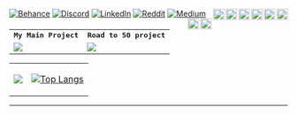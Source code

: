 [![Behance](https://img.shields.io/badge/Behance-1769ff?logo=behance&logoColor=white)](https://behance.net/AzmanMerto) [![Discord](https://img.shields.io/badge/Discord-%237289DA.svg?logo=discord&logoColor=white)](htttps://discord.gg/#8826) [![LinkedIn](https://img.shields.io/badge/LinkedIn-%230077B5.svg?logo=linkedin&logoColor=white)](https://linkedin.com/in/mert-t-3744971bb) [![Reddit](https://img.shields.io/badge/Reddit-%23FF4500.svg?logo=Reddit&logoColor=white)](https://reddit.com/user/AzmanMerto) [![Medium](https://img.shields.io/badge/Medium-1D1D1D.svg?logo=Medium&logoColor=black)](https://medium.com/@AzmanMerto) <img align="right" height="20" alt="XCode" src="https://img.icons8.com/color/480/000000/xcode.png">  <img align="right" height="20" alt="SwiftUI" src="https://developer.apple.com/assets/elements/icons/swiftui/swiftui-96x96_2x.png"> <img align="right" height ="20" alt="Swift" src="https://cdn4.iconfinder.com/data/icons/social-media-logos-6/512/23-swift-512.png"> <img align="right" height ="20" alt="Firebase" src="https://cdn4.iconfinder.com/data/icons/google-i-o-2016/512/google_firebase-2-512.png"> <img align="right" height="20" alt="Python" src="https://upload.wikimedia.org/wikipedia/commons/thumb/0/0a/Python.svg/800px-Python.svg.png"> <img align="right" height="20" alt="Figma" src="https://cdn.freebiesupply.com/logos/large/2x/figma-1-logo-png-transparent.png"> <img align="right" height="20" alt="Git" src="https://git-scm.com/images/logos/downloads/Git-Icon-1788C.png"> <img align="right" height="20" alt="Stack_Overflow" src="https://upload.wikimedia.org/wikipedia/commons/thumb/e/ef/Stack_Overflow_icon.svg/768px-Stack_Overflow_icon.svg.png"> 



<table align="center" >
<tr>
  <td align="center" colspan="3">
     <strong><samp>My Main Project</samp></strong>
     </td>
    <td align="center" colspan="3">
     <strong><samp>Road to 50 project</samp></strong>
       </td>
  </tr>
  
  <tr>
<td colspan="3" rowspan="3">
<a href="https://github.com/AzmanMerto/Aiachy-0.09">
  <img align="center" src="https://github-readme-stats-sigma-five.vercel.app/api/pin/?username=AzmanMerto&repo=Aiachy-0.09&theme=nightowl"/>
</a>
  </td>
<td colspan="3" rowspan="3">
<a href="https://github.com/AzmanMerto/Road2-50-PROJECTS">
  <img align="center" src="https://github-readme-stats-sigma-five.vercel.app/api/pin/?username=AzmanMerto&repo=Road2-50-PROJECTS&theme=nightowl"/>
</a>
  </td>
  </tr>
</table>
<table align="center" >  
<tr>
<td colspan="1" rowspan="1">
<a href="">
  
  ![](https://github-readme-stats-sigma-five.vercel.app/api?username=AzmanMerto&theme=nightowl&hide_border=false&include_all_commits=true&count_private=true&show_icons=true)
  
</a>
  </td>
<td colspan="1" rowspan="1">
<a href="">

[![Top Langs](https://github-readme-stats.vercel.app/api/top-langs/?username=AzmanMerto&theme=nightowl&layout=donut)]()


</a>
</td>
</tr>
</table>

---
